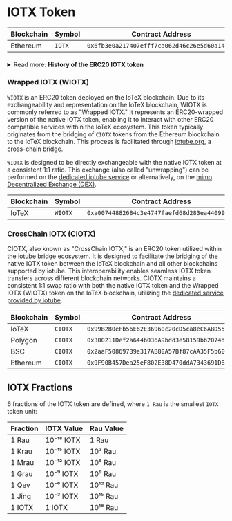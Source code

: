 # IOTX Token

<table><thead><tr><th width="161">Blockchain</th><th width="131">Symbol</th><th>Contract Address</th></tr></thead><tbody><tr><td>Ethereum</td><td><code>IOTX</code></td><td><code>0x6fb3e0a217407efff7ca062d46c26e5d60a14d69</code></td></tr></tbody></table>

####

<details>

<summary>Read more: <strong>History of the ERC20 IOTX token</strong></summary>

**Migration to Native IOTX**

With the official bootstrap of the IoTeX blockchain in 2019, the native IOTX token became available. Token holders of the ERC20 IOTX were encouraged to swap their tokens for the native IOTX to take full advantage of the newly launched blockchain’s features. The swap was facilitated through a service originally known as "_tube_," designed specifically for this transition.

**Swap Mechanism**

The swap from ERC20 IOTX to native IOTX was also supported by major centralized exchanges, including Binance and Gate.io, ensuring a broad and accessible platform for all token holders to migrate their assets seamlessly. While it was initially planned to phase out the "tube" service post-migration, considerations regarding user access and token utility led to the service remaining operational.

**Evolution into ioTube**

Over time, the tube service evolved into what is now known as the [**ioTube bridge**](https://iotube.org). This evolution expanded the functionality from a simple one-way IOTX swap service to two-was swap, and then to a more comprehensive bridge service between various blockchains supporting any token.

**Current Swap Process**

Today, holders of the ERC20 IOTX can still swap their tokens to native IOTX using the following multi-step process through [iotube](https://iotube.org):

1. **Swap on Ethereum**: Users first swap their ERC20 IOTX for CIOTX (CrossChain IOTX) on Ethereum using [Uniswap](https://uniswap.org). This step is necessary to convert the token into a format compatible with the iotube bridge.
2. **Bridge to IoTeX**: The CIOTX tokens are then sent through the iotube bridge to the IoTeX blockchain. Upon reaching IoTeX, CIOTX is converted into WIOTX (Wrapped IOTX), an ERC20-wrapped version of the native token on the IoTeX blockchain.
3. **Unwrap to Native IOTX**: Finally, users can unwrap their WIOTX to receive native IOTX tokens, completing the migration process using the [wrapping service provided by iotube](https://iotube.org/wrap).

</details>

### Wrapped IOTX (WIOTX)

`WIOTX` is an ERC20 token deployed on the IoTeX blockchain. Due to its exchangeability and representation on the IoTeX blockchain, WIOTX is commonly referred to as "Wrapped IOTX." It represents an ERC20-wrapped version of the native IOTX token, enabling it to interact with other ERC20 compatible services within the IoTeX ecosystem. This token typically originates from the bridging of `CIOTX` tokens from the Ethereum blockchain to the IoTeX blockchain. This process is facilitated through [iotube.org](https://iotube.org/), a cross-chain bridge.

`WIOTX` is designed to be directly exchangeable with the native IOTX token at a consistent 1:1 ratio. This exchange (also called "unwrapping") can be performed on the [dedicated iotube service](https://bridge.iotex.io/wrap) or alternatively, on the  [mimo Decentralized Exchange (DEX)](https://mimo.finance).&#x20;

<table><thead><tr><th width="174">Blockchain</th><th width="121">Symbol</th><th>Contract Address</th></tr></thead><tbody><tr><td>IoTeX</td><td><code>WIOTX</code></td><td><code>0xa00744882684c3e4747faefd68d283ea44099d03</code></td></tr></tbody></table>

### **CrossChain IOTX (CIOTX)**

CIOTX, also known as "CrossChain IOTX," is an ERC20 token utilized within the [iotube](http://iotube.org) bridge ecosystem. It is designed to facilitate the bridging of the native IOTX token between the IoTeX blockchain and all other blockchains supported by iotube. This interoperability enables seamless IOTX token transfers across different blockchain networks. CIOTX maintains a consistent 1:1 swap ratio with both the native IOTX token and the Wrapped IOTX (WIOTX) token on the IoTeX blockchain, utilizing the  [dedicated service provided by iotube](https://bridge.iotex.io/wrap).&#x20;

<table><thead><tr><th width="175">Blockchain</th><th width="120">Symbol</th><th>Contract Address</th></tr></thead><tbody><tr><td>IoTeX</td><td><code>CIOTX</code></td><td><code>0x99B2B0eFb56E62E36960c20cD5ca8eC6ABD5557A</code></td></tr><tr><td>Polygon</td><td><code>CIOTX</code></td><td><code>0x300211Def2a644b036A9bdd3e58159bb2074d388</code></td></tr><tr><td>BSC</td><td><code>CIOTX</code></td><td><code>0x2aaF50869739e317AB80A57Bf87cAA35F5b60598</code></td></tr><tr><td>Ethereum</td><td><code>CIOTX</code></td><td><code>0x9F90B457Dea25eF802E38D470ddA7343691D8FE1</code></td></tr></tbody></table>

## IOTX Fractions <a href="#iotx-fractions" id="iotx-fractions"></a>

6 fractions of the IOTX token are defined, where `1 Rau` is the smallest `IOTX` token unit:

| Fraction | IOTX Value | Rau Value |
| -------- | ---------- | --------- |
| 1 Rau    | 10⁻¹⁸ IOTX | 1 Rau     |
| 1 Krau   | 10⁻¹⁵ IOTX | 10³ Rau   |
| 1 Mrau   | 10⁻¹² IOTX | 10⁶ Rau   |
| 1 Grau   | 10⁻⁹ IOTX  | 10⁹ Rau   |
| 1 Qev    | 10⁻⁶ IOTX  | 10¹² Rau  |
| 1 Jing   | 10⁻³ IOTX  | 10¹⁵ Rau  |
| 1 IOTX   | 1 IOTX     | 10¹⁸ Rau  |
